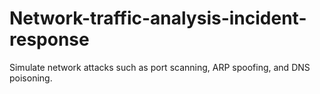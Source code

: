 # Network-traffic-analysis-incident-response
Simulate network attacks such as port scanning, ARP spoofing, and DNS poisoning. 
